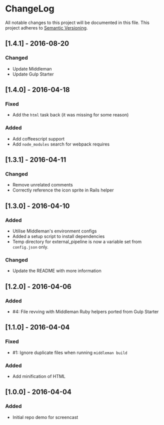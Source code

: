 # ChangeLog
All notable changes to this project will be documented in this file.
This project adheres to [Semantic Versioning](http://semver.org/).

## [1.4.1] - 2016-08-20

### Changed
- Update Middleman
- Update Gulp Starter

## [1.4.0] - 2016-04-18

### Fixed
- Add the `html` task back (it was missing for some reason)

### Added
- Add coffeescript support
- Add `node_modules` search for webpack requires

## [1.3.1] - 2016-04-11

### Changed
- Remove unrelated comments
- Correctly reference the icon sprite in Rails helper

## [1.3.0] - 2016-04-10

### Added
- Utilise Middleman's environment configs
- Added a setup script to install dependencies
- Temp directory for external_pipeline is now a variable set from `config.json` only.

### Changed
- Update the README with more information

## [1.2.0] - 2016-04-06

### Added
- #4: File revving with Middleman Ruby helpers ported from Gulp Starter

## [1.1.0] - 2016-04-04

### Fixed
- #1: Ignore duplicate files when running `middleman build`

### Added
- Add minification of HTML

## [1.0.0] - 2016-04-04

### Added
- Initial repo demo for screencast
